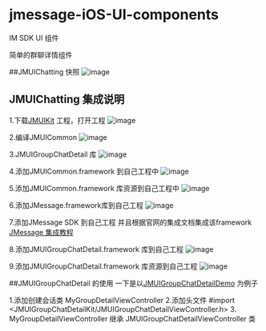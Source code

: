 # jmessage-iOS-UI-components
IM SDK UI 组件

简单的群聊详情组件

##JMUIChatting 快照 
![image](https://github.com/jpush/jmessage-ios-uikit/blob/master/JMUIGroupChatDetailKit/README_JMUIGroupChatDetailKit说明图/JMUIGroupChatDetailDemo快照.gif)

## JMUIChatting 集成说明
1.下载[JMUIKit](https://github.com/jpush/jmessage-ios-uikit/archive/master.zip) 工程，打开工程
![image](https://github.com/jpush/jmessage-ios-uikit/blob/master/JMUIChattingKit/README_JMUIChatting集成说明图/1.打开工程.gif)

2.编译JMUICommon
![image](https://github.com/jpush/jmessage-ios-uikit/blob/master/JMUIChattingKit/README_JMUIChatting集成说明图/2.编译JMUICommon.gif)

3.JMUIGroupChatDetail 库
![image](https://github.com/jpush/jmessage-ios-uikit/blob/master/JMUIChattingKit/README_JMUIChatting集成说明图/3.编译JMUIChatting库.gif)

4.添加JMUICommon.framework 到自己工程中
![image](https://github.com/jpush/jmessage-ios-uikit/blob/master/JMUIGroupChatDetailKit/README_JMUIGroupChatDetailKit说明图/添加JMUICommon库到自己工程.gif)

5.添加JMUICommon.framework 库资源到自己工程中
![image](https://github.com/jpush/jmessage-ios-uikit/blob/master/JMUIChattingKit/README_JMUIChatting集成说明图/5.拷贝JMUIChatting库到自己工程中.gif)

6.添加JMessage.framework库到自己工程
![image](https://github.com/jpush/jmessage-ios-uikit/blob/master/JMUIGroupChatDetailKit/README_JMUIGroupChatDetailKit说明图/添加JMessage库到自己工程.gif)

7.添加JMessage SDK 到自己工程 并且根据官网的集成文档集成该framework [JMessage 集成教程](http://docs.jpush.io/guideline/jmessage_ios_guide/)

8.添加JMUIGroupChatDetail.framework 库到自己工程
![image](https://github.com/jpush/jmessage-ios-uikit/blob/master/JMUIGroupChatDetailKit/README_JMUIGroupChatDetailKit说明图/添加JMUIGroupChatDetail%20库到自己工程.gif)

9.添加JMUIGroupChatDetail.framework 库资源到自己工程
![image](https://github.com/jpush/jmessage-ios-uikit/blob/master/JMUIGroupChatDetailKit/README_JMUIGroupChatDetailKit说明图/添加JMUIGroupChatDetail库资源到自己工程.gif)

##JMUIGroupChatDetail 的使用
一下是以[JMUIGroupChatDetailDemo](/JMUIGroupChatDetailDemo) 为例子

1.添加创建会话类 MyGroupDetailViewController
2.添加头文件 #import <JMUIGroupChatDetailKit/JMUIGroupChatDetailViewController.h>
3. MyGroupDetailViewController 继承 JMUIGroupChatDetailViewController 类

